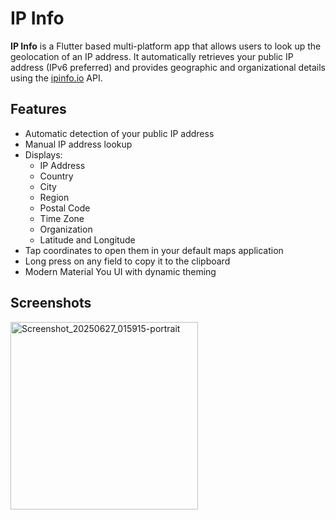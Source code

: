 # IP Info

**IP Info** is a Flutter based multi-platform app that allows users to look up the geolocation of an IP address. It automatically retrieves your public IP address (IPv6 preferred) and provides geographic and organizational details using the [ipinfo.io](https://ipinfo.io) API.

## Features

- Automatic detection of your public IP address
- Manual IP address lookup
- Displays:
    - IP Address
    - Country
    - City
    - Region
    - Postal Code
    - Time Zone
    - Organization
    - Latitude and Longitude
- Tap coordinates to open them in your default maps application
- Long press on any field to copy it to the clipboard
- Modern Material You UI with dynamic theming

## Screenshots
<img src="https://github.com/user-attachments/assets/32baca96-8e09-4d81-ab84-12578ad27ce8" alt="Screenshot_20250627_015915-portrait" width="300">

